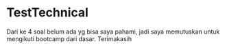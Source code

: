 # TestTechnical

Dari ke 4 soal belum ada yg bisa saya pahami, jadi saya memutuskan untuk mengikuti bootcamp dari dasar. Terimakasih
